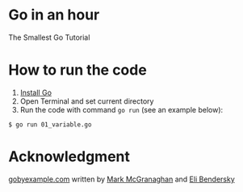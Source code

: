 # Go in an hour
The Smallest Go Tutorial

# How to run the code
1. [Install Go](https://go.dev/doc/install)
2. Open Terminal and set current directory
3. Run the code with command `go run` (see an example below):
```
$ go run 01_variable.go
```

# Acknowledgment
 [gobyexample.com](https://gobyexample.com/) written by [Mark McGranaghan](https://markmcgranaghan.com/) and [Eli Bendersky](https://eli.thegreenplace.net/)

